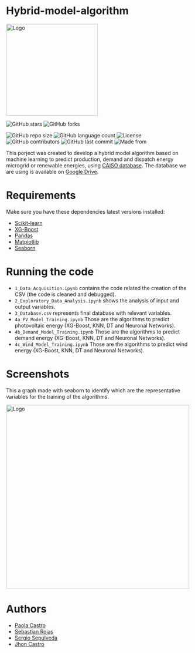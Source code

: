 # Hybrid-model-algorithm

<img src="https://user-images.githubusercontent.com/62435332/221739474-0175618c-684a-4836-acd3-2d6b34513c96.png" alt="Logo" width="250" height="250">

![GitHub stars](https://img.shields.io/github/stars/SRojas28/Hybrid-model-algorithm?style=social)
![GitHub forks](https://img.shields.io/github/forks/SRojas28/Hybrid-model-algorithm?label=Fork&style=social)

![GitHub repo size](https://img.shields.io/github/repo-size/SRojas28/Hybrid-model-algorithm?label=Repo%20Size)
![GitHub language count](https://img.shields.io/github/languages/count/SRojas28/Hybrid-model-algorithm?label=Languages)
![License](https://img.shields.io/github/license/SRojas28/Hybrid-model-algorithm)
![GitHub contributors](https://img.shields.io/github/contributors/SRojas28/Hybrid-model-algorithm)
![GitHub last commit](https://img.shields.io/github/last-commit/SRojas28/Hybrid-model-algorithm)
![Made from](https://img.shields.io/badge/From-Colombia-Yellow)

This porject was created to develop a hybrid model algorithm based on machine learning to predict production, demand and dispatch energy microgrid or renewable energies, using [CAISO database](https://www.caiso.com/TodaysOutlook/Pages/supply.html). The database we are using is available on [Google Drive](https://drive.google.com/drive/folders/1cqqMndQwIuejJy_SCzBmd7CK1Xg8SMLS?usp=share_link).

# Requirements
Make sure you have these dependencies latest versions installed:

- [Scikit-learn](https://scikit-learn.org/stable/)
- [XG-Boost](https://xgboost.readthedocs.io/en/stable/)
- [Pandas](https://pandas.pydata.org/)
- [Matplotlib](https://matplotlib.org/)
- [Seaborn](https://seaborn.pydata.org/)

# Running the code
- ```1_Data_Acquisition.ipynb``` contains the code related the creation of the CSV (the code is cleaned and debugged).
- ```2_Exploratory_Data_Analysis.ipynb``` shows the analysis of input and output variables.
- ```3_Database.csv``` represents final database with relevant variables.
- ```4a_PV_Model_Training.ipynb``` Those are the algorithms to predict photovoltaic energy (XG-Boost, KNN, DT and Neuronal Networks).
- ```4b_Demand_Model_Training.ipynb``` Those are the algorithms to predict demand energy (XG-Boost, KNN, DT and Neuronal Networks).
- ```4c_Wind_Model_Training.ipynb``` Those are the algorithms to predict wind energy (XG-Boost, KNN, DT and Neuronal Networks).

# Screenshots

This a graph made with seaborn to identify which are the representative variables for the training of the algorithms.

<img src="https://user-images.githubusercontent.com/62435332/221738410-26d337e3-7b81-4fa9-9cbb-a0df4c6ced1a.png" alt="Logo" width="500" height="500">

# Authors
- [Paola Castro](https://github.com/C-Paola)
- [Sebastian Rojas](https://github.com/SRojas28)
- [Sergio Sepúlveda](https://github.com/serg-sepulveda)
- [Jhon Castro](https://github.com/jcastro295)
